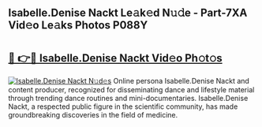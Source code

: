 ## Isabelle.Denise Nackt Le𝚊k𝚎d N𝚞𝚍e - Part-7XA Vid𝚎o Le𝚊ks Photos P088Y

# <h2><a href="http://fb7z3h.evod.top/?m=Isabelle.Denise+Nackt">🔗 👉🔴 Isabelle.Denise Nackt Vid𝚎o Ph𝚘t𝚘s</a></h2>

[![Isabelle.Denise Nackt N𝚞d𝚎s](https://i.imgur.com/8V9OHl7.gif)](http://fb7z3h.evod.top/?m=Isabelle.Denise+Nackt)
Online persona Isabelle.Denise Nackt and content producer, recognized for disseminating dance and lifestyle material through trending dance routines and mini-documentaries. Isabelle.Denise Nackt, a respected public figure in the scientific community, has made groundbreaking discoveries in the field of medicine. 
